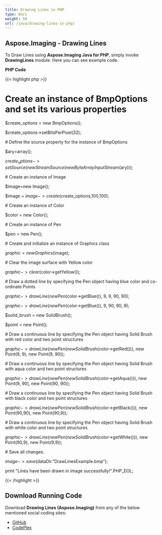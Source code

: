```yaml
---
title: Drawing Lines in PHP
type: docs
weight: 50
url: /java/drawing-lines-in-php/
---
```


## **Aspose.Imaging - Drawing Lines**
To Draw Lines using **Aspose.Imaging Java for PHP**, simply invoke **DrawingLines** module. Here you can see example code.

**PHP Code**

{{< highlight php >}}

 # Create an instance of BmpOptions and set its various properties

$create_options = new BmpOptions();

$create_options->setBitsPerPixel(32);

\# Define the source property for the instance of BmpOptions

$ary=array();

$create_options->setSource(new StreamSource(new ByteArrayInputStream($ary)));

\# Create an instance of Image

$image=new Image();

$image = $image->create($create_options,100,100);

\# Create an instance of Color

$color = new Color();

\# Create an instance of Pen

$pen = new Pen();

\# Create and initialize an instance of Graphics class

$graphic = new Graphics($image);

\# Clear the image surface with Yellow color

$graphic->clear($color->getYellow());

\# Draw a dotted line by specifying the Pen object having blue color and co-ordinate Points

$graphic->drawLine(new Pen($color->getBlue()), 9, 9, 90, 90);

$graphic->drawLine(new Pen($color->getBlue()), 9, 90, 90, 9);

$solid_brush = new SolidBrush();

$point = new Point();

\# Draw a continuous line by specifying the Pen object having Solid Brush with red color and two point structures

$graphic->drawLine(new Pen(new SolidBrush($color->getRed())), new Point(9, 9), new Point(9, 90));

\# Draw a continuous line by specifying the Pen object having Solid Brush with aqua color and two point structures

$graphic->drawLine(new Pen(new SolidBrush($color->getAqua())), new Point(9, 90), new Point(90, 90));

\# Draw a continuous line by specifying the Pen object having Solid Brush with black color and two point structures

$graphic->drawLine(new Pen(new SolidBrush($color->getBlack())), new Point(90,90), new Point(90,9));

\# Draw a continuous line by specifying the Pen object having Solid Brush with white color and two point structures

$graphic->drawLine(new Pen(new SolidBrush($color->getWhite())), new Point(90,9), new Point(9,9));

\# Save all changes.

$image->save($dataDir."DrawLinesExample.bmp");

print "Lines have been drawn in image successfully!".PHP_EOL;

{{< /highlight >}}
## **Download Running Code**
Download **Drawing Lines (Aspose.Imaging)** from any of the below mentioned social coding sites:

- [GitHub](https://github.com/asposeimaging/Aspose.Imaging-for-Java/blob/master/Plugins/Aspose_Imaging_Java_for_PHP/src/aspose/imaging/DrawingImages/DrawingLines.php)
- [CodePlex](https://archive.codeplex.com/?p=asposeimagingjavaphp#src/aspose/imaging/DrawingImages/DrawingLines.php)
